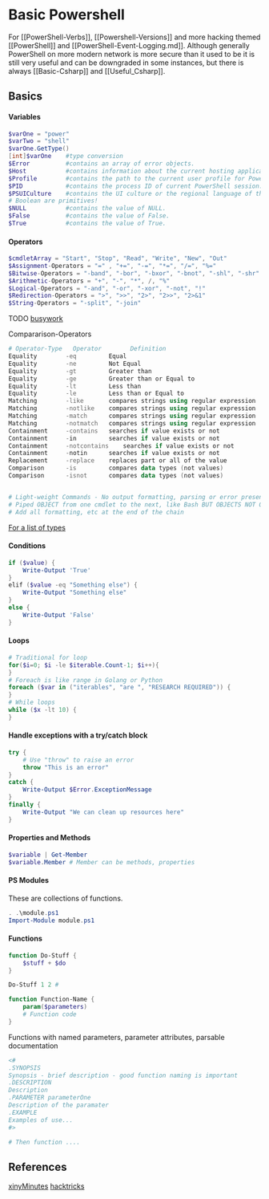 # Basic Powershell
For [[PowerShell-Verbs]], [[Powershell-Versions]] and more hacking themed [[PowerShell]] and [[PowerShell-Event-Logging.md]]. Although generally PowerShell on more modern network is more secure than it used to be it is still very useful and can be downgraded in some instances, but there is always [[Basic-Csharp]] and [[Useful_Csharp]].

## Basics

#### Variables
```powershell
$varOne = "power"
$varTwo = "shell"
$varOne.GetType()
[int]$varOne 	#type conversion
$Error 			#contains an array of error objects.
$Host 			#contains information about the current hosting application.
$Profile 		#contains the path to the current user profile for PowerShell.
$PID  			#contains the process ID of current PowerShell session.
$PSUICulture  	#contains the UI culture or the regional language of the user interface.
# Boolean are primitives!
$NULL  			#contains the value of NULL.
$False 			#contains the value of False.
$True 			#contains the value of True.
```

#### Operators

```powershell
$cmdletArray = "Start", "Stop", "Read", "Write", "New", "Out"
$Assignment-Operators = "=" , "+=", "-=", "*=", "/=", "%="
$Bitwise-Operators = "-band", "-bor", "-bxor", "-bnot", "-shl", "-shr"
$Arithmetic-Operators = "+", "-", "*", /, "%"
$Logical-Operators = "-and", "-or", "-xor", "-not", "!"
$Redirection-Operators = ">", ">>", "2>", "2>>", "2>&1"
$String-Operators = "-split", "-join"
```

TODO [busywork](https://docs.microsoft.com/en-us/powershell/module/microsoft.powershell.core/about/about_operators?view=powershell-7.2)

Compararison-Operators 
```powershell
# Operator-Type   Operator        Definition
Equality      	-eq      	Equal
Equality   		-ne      	Not Equal
Equality        -gt      	Greater than
Equality      	-ge      	Greater than or Equal to
Equality        -lt      	Less than
Equality      	-le      	Less than or Equal to
Matching        -like      	compares strings using regular expression
Matching      	-notlike    compares strings using regular expression
Matching      	-match      compares strings using regular expression
Matching      	-notmatch   compares strings using regular expression
Containment     -contains   searches if value exists or not
Containment     -in    	    searches if value exists or not
Containment     -notcontains    searches if value exists or not
Containment     -notin    	searches if value exists or not
Replacement     -replace    replaces part or all of the value
Comparison      -is     	compares data types (not values)
Comparison      -isnot  	compares data types (not values)


# Light-weight Commands - No output formatting, parsing or error presentation
# Piped OBJECT from one cmdlet to the next, like Bash BUT OBJECTS NOT OUTPUT!
# Add all formatting, etc at the end of the chain
```

[For a list of types](https://docs.microsoft.com/en-us/powershell/scripting/lang-spec/chapter-04?view=powershell-7.2)

#### Conditions

```powershell
if ($value) {
	Write-Output 'True'
}
elif ($value -eq "Something else") {
	Write-Output "Something else"
}
else {
	Write-Output 'False'
}

```

#### Loops

```powershell
# Traditional for loop
for($i=0; $i -le $iterable.Count-1; $i++){
}
# Foreach is like range in Golang or Python
foreach ($var in ("iterables", "are ", "RESEARCH REQUIRED")) {
}
# While loops
while ($x -lt 10) {
}

```

#### Handle exceptions with a try/catch block

```powershell
try {
    # Use "throw" to raise an error
    throw "This is an error"
}
catch {
    Write-Output $Error.ExceptionMessage
}
finally {
    Write-Output "We can clean up resources here"
}
```

#### Properties and Methods
```powershell
$variable | Get-Member
$variable.Member # Member can be methods, properties
```

#### PS Modules
These are collections of functions.
```powershell
. .\module.ps1
Import-Module module.ps1 
```

#### Functions
```powershell
function Do-Stuff {
	$stuff + $do
}

Do-Stuff 1 2 # 

function Function-Name { 
	param($parameters)
	# Function code
}
```
Functions with named parameters, parameter attributes, parsable documentation
```powershell
<#
.SYNOPSIS
Synopsis - brief description - good function naming is important
.DESCRIPTION
Description
.PARAMETER parameterOne
Description of the paramater
.EXAMPLE
Examples of use...
#>

# Then function ....

```

## References

[xinyMinutes](https://learnxinyminutes.com/docs/powershell/)
[hacktricks](https://book.hacktricks.xyz/windows-hardening/basic-powershell-for-pentesters)